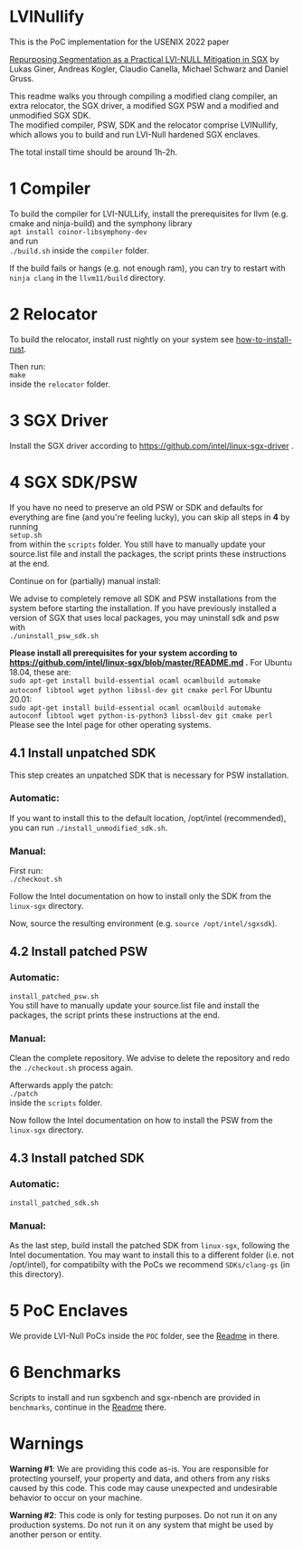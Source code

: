 # LVINullify

This is the PoC implementation for the USENIX 2022 paper

[Repurposing Segmentation as a Practical LVI-NULL Mitigation in SGX](https://ginerlukas.com/publications/papers/lvinull.pdf) by Lukas Giner, Andreas Kogler, Claudio Canella, Michael Schwarz and Daniel Gruss.

This readme walks you through compiling a modified clang compiler, an extra relocator, the SGX driver, a modified SGX PSW and a modified and unmodified SGX SDK.  
The modified compiler, PSW, SDK and the relocator comprise LVINullify, which allows you to build and run LVI-Null hardened SGX enclaves.

The total install time should be around 1h-2h.

# 1 Compiler
To build the compiler for LVI-NULLify, install the prerequisites for llvm (e.g. cmake and ninja-build) and the symphony library  
`apt install coinor-libsymphony-dev`  
and run  
`./build.sh` 
inside the `compiler` folder.


If the build fails or hangs (e.g. not enough ram), you can try to restart with `ninja clang` in the `llvm11/build` directory.

# 2 Relocator
To build the relocator, install rust nightly on your system see [how-to-install-rust](https://www.rust-lang.org/tools/install).

Then run:  
`make`  
inside the `relocator` folder.

# 3 SGX Driver
Install the SGX driver according to https://github.com/intel/linux-sgx-driver .

# 4 SGX SDK/PSW

If you have no need to preserve an old PSW or SDK and defaults for everything are fine (and you're feeling lucky), you can skip all steps in **4** by running  
`setup.sh`  
from within the `scripts` folder.
You still have to manually update your source.list file and install the packages, the script prints these instructions at the end.


Continue on for (partially) manual install:  

We advise to completely remove all SDK and PSW installations from the system before starting the installation.
If you have previously installed a version of SGX that uses local packages, you may uninstall sdk and psw with  
`./uninstall_psw_sdk.sh`

**Please install all prerequisites for your system according to https://github.com/intel/linux-sgx/blob/master/README.md .**
For Ubuntu 18.04, these are:  
`sudo apt-get install build-essential ocaml ocamlbuild automake autoconf libtool wget python libssl-dev git cmake perl`
For Ubuntu 20.01:  
`sudo apt-get install build-essential ocaml ocamlbuild automake autoconf libtool wget python-is-python3 libssl-dev git cmake perl`  
Please see the Intel page for other operating systems.

## 4.1 Install unpatched SDK

This step creates an unpatched SDK that is necessary for PSW installation.

### Automatic:
If you want to install this to the default location, /opt/intel (recommended), you can run `./install_unmodified_sdk.sh`.
### Manual:
First run:  
`./checkout.sh`

Follow the Intel documentation on how to install only the SDK from the `linux-sgx` directory.

Now, source the resulting environment (e.g. `source /opt/intel/sgxsdk`).


## 4.2 Install patched PSW
### Automatic:
`install_patched_psw.sh`  
You still have to manually update your source.list file and install the packages, the script prints these instructions at the end.
### Manual:
Clean the complete repository. We advise to delete the repository and redo the `./checkout.sh` process again.

Afterwards apply the patch:  
`./patch`  
inside the `scripts` folder.

Now follow the Intel documentation on how to install the PSW from the `linux-sgx` directory.

## 4.3 Install patched SDK
### Automatic:
`install_patched_sdk.sh`  
### Manual:
As the last step, build install the patched SDK from `linux-sgx`, following the Intel documentation.
You may want to install this to a different folder (i.e. not /opt/intel), for compatibilty with the PoCs we recommend `SDKs/clang-gs` (in this directory).

# 5 PoC Enclaves
We provide LVI-Null PoCs inside the `POC` folder, see the [Readme](POC/README.md) in there.

# 6 Benchmarks
Scripts to install and run sgxbench and sgx-nbench are provided in `benchmarks`, continue in the [Readme](benchmarks/README.md) there.

# Warnings
**Warning #1**: We are providing this code as-is. You are responsible for protecting yourself, your property and data, and others from any risks caused by this code. This code may cause unexpected and undesirable behavior to occur on your machine.

**Warning #2**: This code is only for testing purposes. Do not run it on any production systems. Do not run it on any system that might be used by another person or entity.
